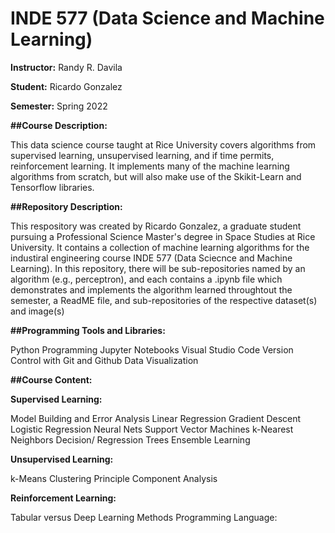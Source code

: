 # INDE 577 (Data Science and Machine Learning)
**Instructor:** Randy R. Davila

**Student:** Ricardo Gonzalez

**Semester:** Spring 2022

**##Course Description:**

This data science course taught at Rice University covers algorithms from supervised learning, unsupervised learning, and if time permits, reinforcement learning. It implements many of the machine learning algorithms from scratch, but will also make use of the Skikit-Learn and Tensorflow libraries. 

**##Repository Description:**

This respository was created by Ricardo Gonzalez, a graduate student pursuing a Professional Science Master's degree in Space Studies at Rice University. It contains a collection of machine learning algorithms for the industiral engineering course INDE 577 (Data Sciecnce and Machine Learning). In this repository, there will be sub-repositories named by an algorithm (e.g., perceptron), and each contains a .ipynb file which demonstrates and implements the algorithm learned throughtout the semester, a ReadME file, and sub-repositories of the respective dataset(s) and image(s)


**##Programming Tools and Libraries:**

Python Programming
Jupyter Notebooks
Visual Studio Code
Version Control with Git and Github
Data Visualization


**##Course Content:**

**Supervised Learning:**

Model Building and Error Analysis
Linear Regression
Gradient Descent
Logistic Regression
Neural Nets
Support Vector Machines
k-Nearest Neighbors
Decision/ Regression Trees
Ensemble Learning


**Unsupervised Learning:**

k-Means Clustering
Principle Component Analysis


**Reinforcement Learning:**

Tabular versus Deep Learning Methods
Programming Language:
